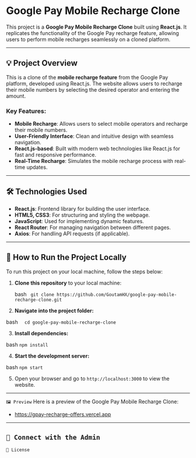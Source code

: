 # Google Pay Mobile Recharge Clone

This project is a **Google Pay Mobile Recharge Clone** built using **React.js**. It replicates the functionality of the Google Pay recharge feature, allowing users to perform mobile recharges seamlessly on a cloned platform.

---

## 💡 Project Overview

This is a clone of the **mobile recharge feature** from the Google Pay platform, developed using React.js. The website allows users to recharge their mobile numbers by selecting the desired operator and entering the amount.

### Key Features:

- **Mobile Recharge**: Allows users to select mobile operators and recharge their mobile numbers.
- **User-Friendly Interface**: Clean and intuitive design with seamless navigation.
- **React.js-based**: Built with modern web technologies like React.js for fast and responsive performance.
- **Real-Time Recharge**: Simulates the mobile recharge process with real-time updates.

---

## 🛠️ Technologies Used

- **React.js**: Frontend library for building the user interface.
- **HTML5, CSS3**: For structuring and styling the webpage.
- **JavaScript**: Used for implementing dynamic features.
- **React Router**: For managing navigation between different pages.
- **Axios**: For handling API requests (if applicable).

---

## 🚀 How to Run the Project Locally

To run this project on your local machine, follow the steps below:

1. **Clone this repository** to your local machine:

   bash 
  `` git clone https://github.com/GoutamHX/google-pay-mobile-recharge-clone.git``
   
2. **Navigate into the project folder:**

bash
 ``  cd google-pay-mobile-recharge-clone``

3. **Install dependencies:**

bash
``npm install``

4. **Start the development server:**

bash
``npm start``

5. Open your browser and go to `http://localhost:3000` to view the website.
---

`🖼️ Preview`
Here is a preview of the Google Pay Mobile Recharge Clone:

- https://gpay-recharge-offers.vercel.app
---
`📢 Connect with the Admin`
---
`📄 License`

